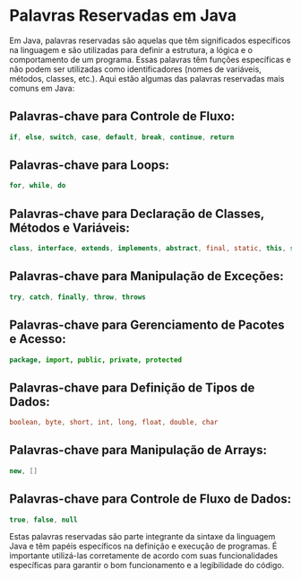 # Palavras Reservadas em Java

Em Java, palavras reservadas são aquelas que têm significados específicos na linguagem e são utilizadas para definir a estrutura, a lógica e o comportamento de um programa. Essas palavras têm funções específicas e não podem ser utilizadas como identificadores (nomes de variáveis, métodos, classes, etc.). Aqui estão algumas das palavras reservadas mais comuns em Java:

## Palavras-chave para Controle de Fluxo:

```java
if, else, switch, case, default, break, continue, return
```

## Palavras-chave para Loops:

```java
for, while, do
```

## Palavras-chave para Declaração de Classes, Métodos e Variáveis:

```java
class, interface, extends, implements, abstract, final, static, this, super, new, void
```

## Palavras-chave para Manipulação de Exceções:

```java
try, catch, finally, throw, throws
```

## Palavras-chave para Gerenciamento de Pacotes e Acesso:

```java
package, import, public, private, protected
```

## Palavras-chave para Definição de Tipos de Dados:

```java
boolean, byte, short, int, long, float, double, char
```

## Palavras-chave para Manipulação de Arrays:

```java
new, []
```

## Palavras-chave para Controle de Fluxo de Dados:

```java
true, false, null
```

Estas palavras reservadas são parte integrante da sintaxe da linguagem Java e têm papéis específicos na definição e execução de programas. É importante utilizá-las corretamente de acordo com suas funcionalidades específicas para garantir o bom funcionamento e a legibilidade do código.